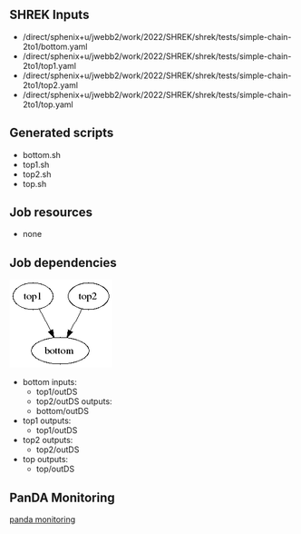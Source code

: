 ## SHREK Inputs
- /direct/sphenix+u/jwebb2/work/2022/SHREK/shrek/tests/simple-chain-2to1/bottom.yaml
- /direct/sphenix+u/jwebb2/work/2022/SHREK/shrek/tests/simple-chain-2to1/top1.yaml
- /direct/sphenix+u/jwebb2/work/2022/SHREK/shrek/tests/simple-chain-2to1/top2.yaml
- /direct/sphenix+u/jwebb2/work/2022/SHREK/shrek/tests/simple-chain-2to1/top.yaml
## Generated scripts
- bottom.sh
- top1.sh
- top2.sh
- top.sh
## Job resources
- none
## Job dependencies
![Workflow graph](workflow.png)
- bottom
  inputs:
  - top1/outDS
  - top2/outDS
  outputs:
  - bottom/outDS
- top1
  outputs:
  - top1/outDS
- top2
  outputs:
  - top2/outDS
- top
  outputs:
  - top/outDS
## PanDA Monitoring
[panda monitoring](https://panda-doma.cern.ch/tasks/?taskname=user.jwebb2.simple21-3e9fc636-ee75-11ec-8ac1-00163e101048_*)
